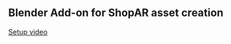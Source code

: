 ## Blender Add-on for ShopAR asset creation

[Setup video](https://shopar-supplier-docs.s3.eu-west-1.amazonaws.com/ShopAR_QA_Blender_tool.mov)

